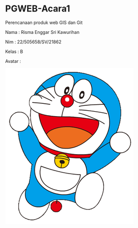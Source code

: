 # PGWEB-Acara1
Perencanaan produk web GIS dan Git

Nama : Risma Enggar Sri Kawurihan

Nim : 22/505658/SV/21862

Kelas : B

Avatar :

![Avatar](image/doraemon.png)